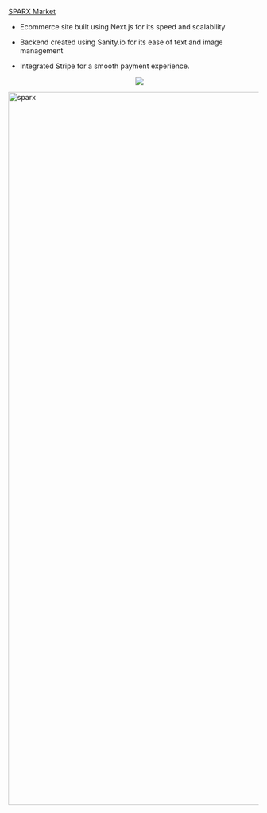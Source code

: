 [SPARX Market](https://sparx-6gnlfgjdw-rdixoncodes.vercel.app/)

- Ecommerce site built using Next.js for its speed and scalability
- Backend created using Sanity.io for its ease of text and image management
- Integrated Stripe for a smooth payment experience.

  <p align="center">
  <a href="https://skillicons.dev">
    <img src="https://skillicons.dev/icons?i=react,nextjs,css,vercel" />
  </a>
</p>

<img width="1437" alt="sparx" src="https://github.com/RDixonCodes/ecommerce/assets/73620531/ff13859b-7fd3-44a8-9105-48b6e4c5c489">

